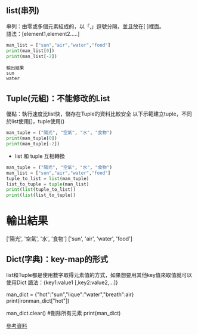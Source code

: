 ## list(串列)

  串列：由零或多個元素組成的，以「,」逗號分隔，並且放在[ ]裡面。  
  語法：[element1,element2.....]  

```py
man_list = ["sun","air","water","food"]
print(man_list[0]) 
print(man_list[-2])
```

  `輸出結果`  
  `sun`  
  `water`  

## Tuple(元組)：不能修改的List
優點：執行速度比list快，儲存在Tuple的資料比較安全
以下示範建立tuple，不同於list使用[]，tuple使用()
```py
man_tuple = ("陽光", "空氣", "水", "食物")
print(man_tuple[0]) 
print(man_tuple[-2])
```

* list 和 tuple 互相轉換 
```py
man_tuple = ("陽光", "空氣", "水", "食物")
man_list = ["sun","air","water","food"]
tuple_to_list = list(man_tuple)
list_to_tuple = tuple(man_list)
print(list(tuple_to_list))
print(list(list_to_tuple))
```

# 輸出結果
['陽光', '空氣', '水', '食物']
['sun', 'air', 'water', 'food']

## Dict(字典)：key-map的形式

list和Tuple都是使用數字取得元素值的方式，如果想要用其他key值來取值就可以使用Dict
語法：{key1:value1 [,key2:value2,…]}

man_dict = {"hot":"sun","lique":"water","breath":air}
print(ironman_dict["hot"])

man_dict.clear() #刪除所有元素
print(man_dict)

[參考資料](https://ithelp.ithome.com.tw/articles/10200547)
